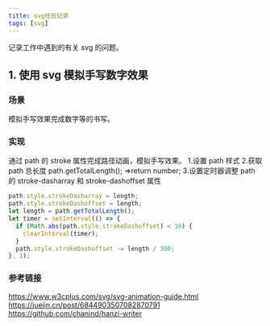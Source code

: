 ```yaml
---
title: svg经验记录
tags: [svg]
---
```


记录工作中遇到的有关 svg 的问题。

## 1. 使用 svg 模拟手写数字效果

### 场景

模拟手写效果完成数字等的书写。

### 实现

通过 path 的 stroke 属性完成路径动画，模拟手写效果。 
1.设置 path 样式
<path stroke="#333" fill="none" stroke-width="5"/> 
2.获取 path 总长度 path.getTotalLength(); =>return number; 
3.设置定时器调整 path 的 stroke-dasharray 和 stroke-dashoffset 属性

```javascript
path.style.strokeDasharray = length;
path.style.strokeDashoffset = length;
let length = path.getTotalLength();
let timer = setInterval(() => {
  if (Math.abs(path.style.strokeDashoffset) < 10) {
    clearInterval(timer);
  }
  path.style.strokeDashoffset -= length / 300;
}, 1);
```
### 参考链接

https://www.w3cplus.com/svg/svg-animation-guide.html
https://juejin.cn/post/6844903507082870791
https://github.com/chanind/hanzi-writer